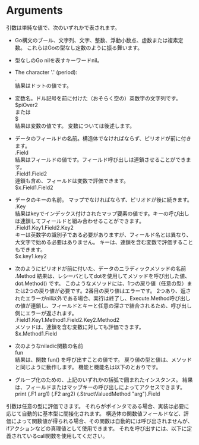 # Arguments

引数は単純な値で、次のいずれかで表されます。

- Go構文のブール、文字列、文字、整数、浮動小数点、虚数または複素定数。
これらはGoの型なし定数のように振る舞います。

- 型なしのGo nilを表すキーワードnil。

- The character '.' (period):  
	.  
   結果はドットの値です。

- 変数名。ドル記号を前に付けた（おそらく空の）英数字の文字列です。  
    $piOver2  
    または  
    $  
    結果は変数の値です。
    変数については後述します。

- データのフィールドの名前。構造体でなければならず、ピリオドが前に付きます。  
    .Field  
    結果はフィールドの値です。フィールド呼び出しは連鎖させることができます。  
    .Field1.Field2  
    連鎖も含め、フィールドは変数で評価できます。  
     $x.Field1.Field2

- データのキーの名前。
マップでなければならず、ピリオドが後に続きます。  
    .Key  
    結果はkeyでインデックス付けされたマップ要素の値です。キーの呼び出しは連鎖してフィールドと組み合わせることができます。  
    .Field1.Key1.Field2.Key2  
    キーは英数字の識別子である必要がありますが、フィールド名とは異なり、大文字で始める必要はありません。
    キーは、連鎖を含む変数で評価することもできます。  
    $x.key1.key2

- 次のようにピリオドが前に付いた、データのニラディックメソッドの名前  
    .Method
    結果は、レシーバとしてdotを使用してメソッドを呼び出した値、dot.Method() です。
    このようなメソッドには、1つの戻り値（任意の型）または2つの戻り値が必要です。2番目の戻り値はエラーです。
    2つあり、返されたエラーがnil以外である場合、実行は終了し、Execute.Method呼び出しの値が連鎖し、フィールドとキーと任意の深さで結合されるため、呼び出し側にエラーが返されます。  
    .Field1.Key1.Method1.Field2.Key2.Method2  
    メソッドは、連鎖を含む変数に対しても評価できます。  
    $x.Method1.Field

- 次のようなniladic関数の名前  
    fun  
    結果は、関数 fun() を呼び出すことの値です。 
    戻り値の型と値は、メソッドと同じように動作します。
    機能と機能名は以下のとおりです。

- グループ化のための、上記のいずれかの括弧で囲まれたインスタンス。 結果は、フィールドまたはマップキーの呼び出しによってアクセスできます。  
    print (.F1 arg1) (.F2 arg2)
    (.StructValuedMethod "arg").Field

引数は任意の型に評価できます。
それらがポインタである場合、実装は必要に応じて自動的に基本型に間接化されます。
構造体の関数値フィールドなど、評価によって関数値が得られる場合、その関数は自動的には呼び出されませんが、ifアクションなどの真理値として使用できます。
それを呼び出すには、以下に定義されているcall関数を使用してください。
